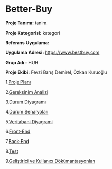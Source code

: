 # Better-Buy

**Proje Tanımı:** tanim.

**Proje Kategorisi:** kategori

**Referans Uygulama:** 

**Uygulama Adresi:** https://www.bestbuy.com

**Grup Adı :** HUH

**Proje Ekibi:** Fevzi Barış Demirel, Özkan Kuruoğlu

1.[Proje Planı](ProjePlani.md)

2.[Gereksinim Analizi](GereksinimAnalizi.md)

3.[Durum Diyagramı](DurumDiyagrami.md)

4.[Durum Senaryoları](DurumSenaryolari.md)

5.[Veritabani Diyagrami](VeritabaniDiyagrami.md)

6.[Front-End](Frontend.md)

7.[Back-End](Backend.md)

8.[Test](Test.md)

9.[Geliştirici ve Kullanıcı Dökümantasyonları](Document.md)
   
